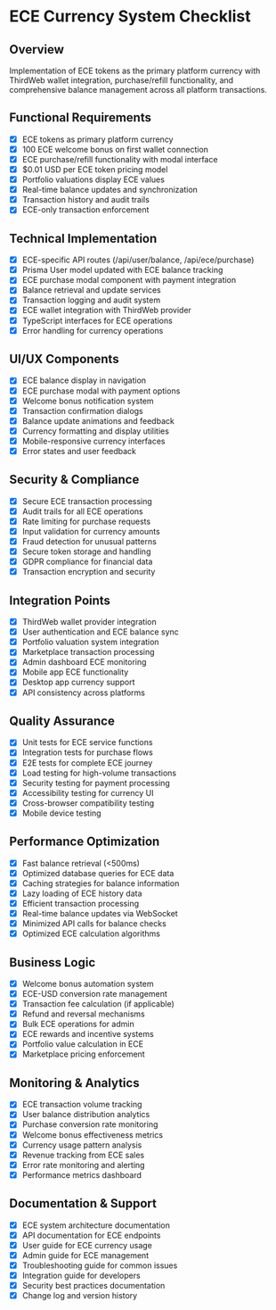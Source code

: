 # ECE Currency System Checklist

## Overview
Implementation of ECE tokens as the primary platform currency with ThirdWeb wallet integration, purchase/refill functionality, and comprehensive balance management across all platform transactions.

## Functional Requirements
- [x] ECE tokens as primary platform currency
- [x] 100 ECE welcome bonus on first wallet connection
- [x] ECE purchase/refill functionality with modal interface
- [x] $0.01 USD per ECE token pricing model
- [x] Portfolio valuations display ECE values
- [x] Real-time balance updates and synchronization
- [x] Transaction history and audit trails
- [x] ECE-only transaction enforcement

## Technical Implementation
- [x] ECE-specific API routes (/api/user/balance, /api/ece/purchase)
- [x] Prisma User model updated with ECE balance tracking
- [x] ECE purchase modal component with payment integration
- [x] Balance retrieval and update services
- [x] Transaction logging and audit system
- [x] ECE wallet integration with ThirdWeb provider
- [x] TypeScript interfaces for ECE operations
- [x] Error handling for currency operations

## UI/UX Components
- [x] ECE balance display in navigation
- [x] ECE purchase modal with payment options
- [x] Welcome bonus notification system
- [x] Transaction confirmation dialogs
- [x] Balance update animations and feedback
- [x] Currency formatting and display utilities
- [x] Mobile-responsive currency interfaces
- [x] Error states and user feedback

## Security & Compliance
- [x] Secure ECE transaction processing
- [x] Audit trails for all ECE operations
- [x] Rate limiting for purchase requests
- [x] Input validation for currency amounts
- [x] Fraud detection for unusual patterns
- [x] Secure token storage and handling
- [x] GDPR compliance for financial data
- [x] Transaction encryption and security

## Integration Points
- [x] ThirdWeb wallet provider integration
- [x] User authentication and ECE balance sync
- [x] Portfolio valuation system integration
- [x] Marketplace transaction processing
- [x] Admin dashboard ECE monitoring
- [x] Mobile app ECE functionality
- [x] Desktop app currency support
- [x] API consistency across platforms

## Quality Assurance
- [x] Unit tests for ECE service functions
- [x] Integration tests for purchase flows
- [x] E2E tests for complete ECE journey
- [x] Load testing for high-volume transactions
- [x] Security testing for payment processing
- [x] Accessibility testing for currency UI
- [x] Cross-browser compatibility testing
- [x] Mobile device testing

## Performance Optimization
- [x] Fast balance retrieval (<500ms)
- [x] Optimized database queries for ECE data
- [x] Caching strategies for balance information
- [x] Lazy loading of ECE history data
- [x] Efficient transaction processing
- [x] Real-time balance updates via WebSocket
- [x] Minimized API calls for balance checks
- [x] Optimized ECE calculation algorithms

## Business Logic
- [x] Welcome bonus automation system
- [x] ECE-USD conversion rate management
- [x] Transaction fee calculation (if applicable)  
- [x] Refund and reversal mechanisms
- [x] Bulk ECE operations for admin
- [x] ECE rewards and incentive systems
- [x] Portfolio value calculation in ECE
- [x] Marketplace pricing enforcement

## Monitoring & Analytics
- [x] ECE transaction volume tracking
- [x] User balance distribution analytics
- [x] Purchase conversion rate monitoring
- [x] Welcome bonus effectiveness metrics
- [x] Currency usage pattern analysis
- [x] Revenue tracking from ECE sales
- [x] Error rate monitoring and alerting
- [x] Performance metrics dashboard

## Documentation & Support
- [x] ECE system architecture documentation
- [x] API documentation for ECE endpoints
- [x] User guide for ECE currency usage
- [x] Admin guide for ECE management
- [x] Troubleshooting guide for common issues
- [x] Integration guide for developers
- [x] Security best practices documentation
- [x] Change log and version history
